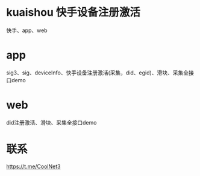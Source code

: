 # kuaishou  快手设备注册激活
快手、app、web

# app

sig3、sig、deviceInfo、快手设备注册激活(采集，did、egid)、滑块、采集全接口demo

# web

did注册激活、滑块、采集全接口demo

# 联系
https://t.me/CoolNet3
